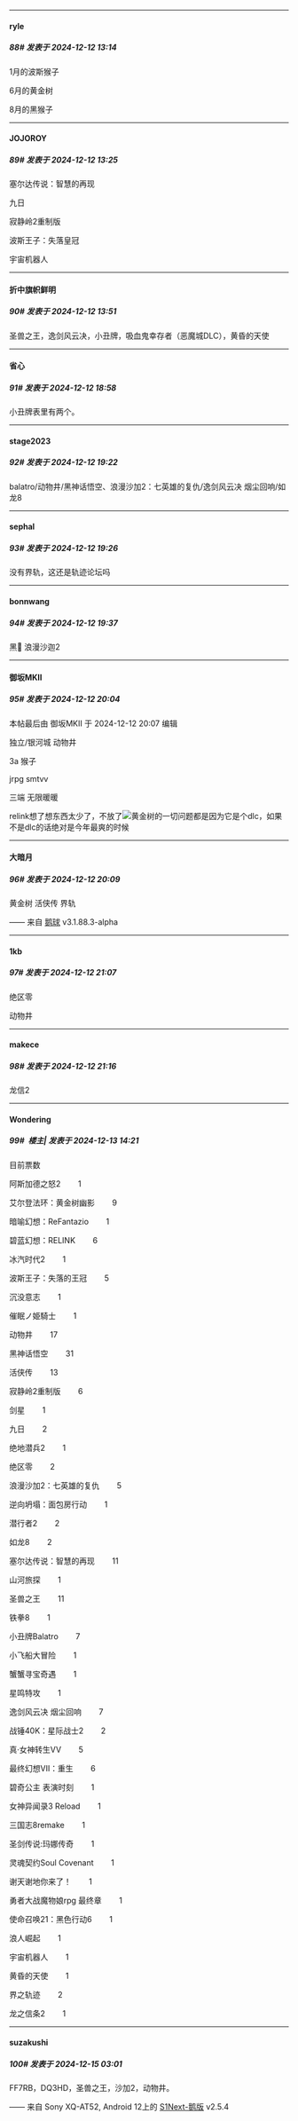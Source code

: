 ﻿
*****

####  ryle  
##### 88#       发表于 2024-12-12 13:14

1月的波斯猴子

6月的黄金树

8月的黑猴子


*****

####  JOJOROY  
##### 89#       发表于 2024-12-12 13:25

塞尔达传说：智慧的再现

九日

寂静岭2重制版

波斯王子：失落皇冠

宇宙机器人


*****

####  折中旗帜鲜明  
##### 90#       发表于 2024-12-12 13:51

圣兽之王，逸剑风云决，小丑牌，吸血鬼幸存者（恶魔城DLC），黄昏的天使


*****

####  省心  
##### 91#       发表于 2024-12-12 18:58

小丑牌表里有两个。


*****

####  stage2023  
##### 92#       发表于 2024-12-12 19:22

balatro/动物井/黑神话悟空、浪漫沙加2：七英雄的复仇/逸剑风云决 烟尘回响/如龙8


*****

####  sephal  
##### 93#       发表于 2024-12-12 19:26

没有界轨，这还是轨迹论坛吗


*****

####  bonnwang  
##### 94#       发表于 2024-12-12 19:37

黑🐒
浪漫沙迦2


*****

####  御坂MKII  
##### 95#       发表于 2024-12-12 20:04

 本帖最后由 御坂MKII 于 2024-12-12 20:07 编辑 

独立/银河城 动物井

3a 猴子

jrpg smtvv

三端 无限暖暖

relink想了想东西太少了，不放了<img src="https://static.saraba1st.com/image/smiley/face2017/067.png" referrerpolicy="no-referrer">黄金树的一切问题都是因为它是个dlc，如果不是dlc的话绝对是今年最爽的时候


*****

####  大暗月  
##### 96#       发表于 2024-12-12 20:09

黄金树 活侠传 界轨

—— 来自 [鹅球](https://www.pgyer.com/xfPejhuq) v3.1.88.3-alpha


*****

####  1kb  
##### 97#       发表于 2024-12-12 21:07

绝区零

动物井


*****

####  makece  
##### 98#       发表于 2024-12-12 21:16

龙信2


*****

####  Wondering  
##### 99#         楼主| 发表于 2024-12-13 14:21

目前票数

阿斯加德之怒2        1

艾尔登法环：黄金树幽影        9

暗喻幻想：ReFantazio        1

碧蓝幻想：RELINK        6

冰汽时代2        1

波斯王子：失落的王冠        5

沉没意志        1

催眠ノ姫騎士        1

动物井        17

黑神话悟空        31

活侠传        13

寂静岭2重制版        6

剑星        1

九日        2

绝地潜兵2        1

绝区零        2

浪漫沙加2：七英雄的复仇        5

逆向坍塌：面包房行动        1

潜行者2        2

如龙8        2

塞尔达传说：智慧的再现        11

山河旅探        1

圣兽之王        11

铁拳8        1

小丑牌Balatro        7

小飞船大冒险        1

蟹蟹寻宝奇遇        1

星鸣特攻        1

逸剑风云决 烟尘回响        7

战锤40K：星际战士2        2

真·女神转生VV        5

最终幻想VII：重生        6

碧奇公主 表演时刻        1

女神异闻录3 Reload        1

三国志8remake        1

圣剑传说:玛娜传奇        1

灵魂契约Soul Covenant        1

谢天谢地你来了！        1

勇者大战魔物娘rpg 最终章        1

使命召唤21：黑色行动6        1

浪人崛起        1

宇宙机器人        1

黄昏的天使        1

界之轨迹        2

龙之信条2        1


*****

####  suzakushi  
##### 100#       发表于 2024-12-15 03:01

FF7RB，DQ3HD，圣兽之王，沙加2，动物井。

—— 来自 Sony XQ-AT52, Android 12上的 [S1Next-鹅版](https://github.com/ykrank/S1-Next/releases) v2.5.4

